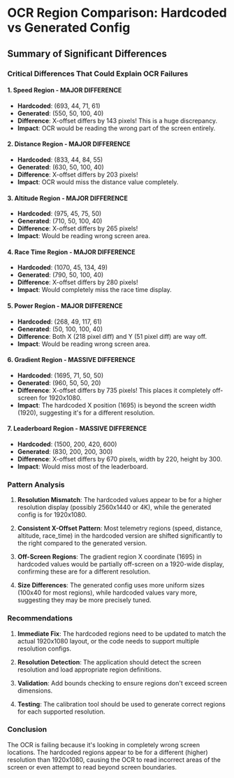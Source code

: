 # OCR Region Comparison: Hardcoded vs Generated Config

## Summary of Significant Differences

### Critical Differences That Could Explain OCR Failures

#### 1. **Speed Region** - MAJOR DIFFERENCE
- **Hardcoded**: (693, 44, 71, 61) 
- **Generated**: (550, 50, 100, 40)
- **Difference**: X-offset differs by 143 pixels! This is a huge discrepancy.
- **Impact**: OCR would be reading the wrong part of the screen entirely.

#### 2. **Distance Region** - MAJOR DIFFERENCE  
- **Hardcoded**: (833, 44, 84, 55)
- **Generated**: (630, 50, 100, 40)
- **Difference**: X-offset differs by 203 pixels!
- **Impact**: OCR would miss the distance value completely.

#### 3. **Altitude Region** - MAJOR DIFFERENCE
- **Hardcoded**: (975, 45, 75, 50)
- **Generated**: (710, 50, 100, 40)
- **Difference**: X-offset differs by 265 pixels!
- **Impact**: Would be reading wrong screen area.

#### 4. **Race Time Region** - MAJOR DIFFERENCE
- **Hardcoded**: (1070, 45, 134, 49)
- **Generated**: (790, 50, 100, 40)
- **Difference**: X-offset differs by 280 pixels!
- **Impact**: Would completely miss the race time display.

#### 5. **Power Region** - MAJOR DIFFERENCE
- **Hardcoded**: (268, 49, 117, 61)
- **Generated**: (50, 100, 100, 40)
- **Difference**: Both X (218 pixel diff) and Y (51 pixel diff) are way off.
- **Impact**: Would be reading wrong screen area.

#### 6. **Gradient Region** - MASSIVE DIFFERENCE
- **Hardcoded**: (1695, 71, 50, 50)
- **Generated**: (960, 50, 50, 20)
- **Difference**: X-offset differs by 735 pixels! This places it completely off-screen for 1920x1080.
- **Impact**: The hardcoded X position (1695) is beyond the screen width (1920), suggesting it's for a different resolution.

#### 7. **Leaderboard Region** - MASSIVE DIFFERENCE
- **Hardcoded**: (1500, 200, 420, 600)
- **Generated**: (830, 200, 200, 300)
- **Difference**: X-offset differs by 670 pixels, width by 220, height by 300.
- **Impact**: Would miss most of the leaderboard.

### Pattern Analysis

1. **Resolution Mismatch**: The hardcoded values appear to be for a higher resolution display (possibly 2560x1440 or 4K), while the generated config is for 1920x1080.

2. **Consistent X-Offset Pattern**: Most telemetry regions (speed, distance, altitude, race_time) in the hardcoded version are shifted significantly to the right compared to the generated version.

3. **Off-Screen Regions**: The gradient region X coordinate (1695) in hardcoded values would be partially off-screen on a 1920-wide display, confirming these are for a different resolution.

4. **Size Differences**: The generated config uses more uniform sizes (100x40 for most regions), while hardcoded values vary more, suggesting they may be more precisely tuned.

### Recommendations

1. **Immediate Fix**: The hardcoded regions need to be updated to match the actual 1920x1080 layout, or the code needs to support multiple resolution configs.

2. **Resolution Detection**: The application should detect the screen resolution and load appropriate region definitions.

3. **Validation**: Add bounds checking to ensure regions don't exceed screen dimensions.

4. **Testing**: The calibration tool should be used to generate correct regions for each supported resolution.

### Conclusion

The OCR is failing because it's looking in completely wrong screen locations. The hardcoded regions appear to be for a different (higher) resolution than 1920x1080, causing the OCR to read incorrect areas of the screen or even attempt to read beyond screen boundaries.